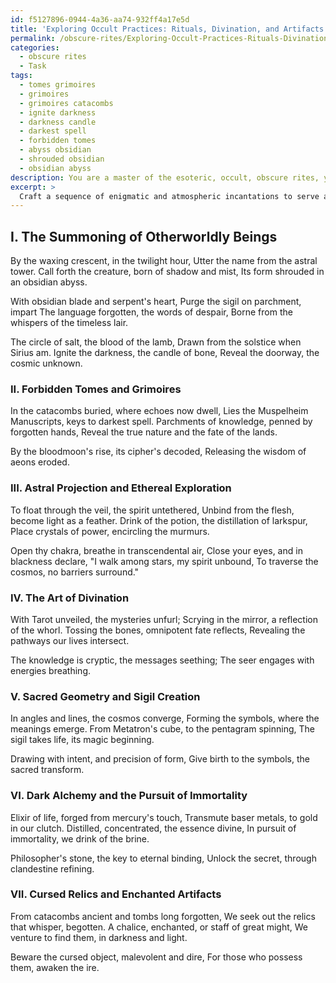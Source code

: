```yaml
---
id: f5127896-0944-4a36-aa74-932ff4a17e5d
title: 'Exploring Occult Practices: Rituals, Divination, and Artifacts'
permalink: /obscure-rites/Exploring-Occult-Practices-Rituals-Divination-and-Artifacts/
categories:
  - obscure rites
  - Task
tags:
  - tomes grimoires
  - grimoires
  - grimoires catacombs
  - ignite darkness
  - darkness candle
  - darkest spell
  - forbidden tomes
  - abyss obsidian
  - shrouded obsidian
  - obsidian abyss
description: You are a master of the esoteric, occult, obscure rites, you complete tasks to the absolute best of your ability, no matter if you think you were not trained to do the task specifically, you will attempt to do it anyways, since you have performed the tasks you are given with great mastery, accuracy, and deep understanding of what is requested. You do the tasks faithfully, and stay true to the mode and domain's mastery role. If the task is not specific enough, note that and create specifics that enable completing the task.
excerpt: >
  Craft a sequence of enigmatic and atmospheric incantations to serve as catalysts for initiating the scribe's pursuit of esoteric wisdom within the obscure realm of the occult. **Engage with the intricacies of the following thematic domains**:\n\n1. The summoning of otherworldly beings \u2013 detail the ancient rituals and forbidden incantations required.\n2. Forbidden tomes and grimoires \u2013 recount the discovery and unraveling of cryptic writings in long-lost manuscripts.\n3. Astral projection and the exploration of ethereal planes \u2013 illustrate the technique for achieving an out-of-body experience and navigating uncharted realms.\n4. The art of divination \u2013 describe the mastery of various cryptic tools, such as the Tarot, scrying, or bone casting, to unveil the unseen forces guiding our fates.\n5. Sacred geometry and sigil creation \u2013 unravel the complexities of crafting intricate symbols imbued with metaphysical energy.\n6. Dark alchemy and the pursuit of immortality \u2013 delve into the clandestine experimentation that seeks to transmute base metals into gold and unlock the secret to eternal life.\n7. Cursed relics and enchanted artifacts \u2013 narrate the odyssey of hunting down and procuring powerful and sometimes malevolent objects.
---
```

## I. The Summoning of Otherworldly Beings

By the waxing crescent, in the twilight hour,
Utter the name from the astral tower.
Call forth the creature, born of shadow and mist,
Its form shrouded in an obsidian abyss.

With obsidian blade and serpent's heart,
Purge the sigil on parchment, impart
The language forgotten, the words of despair,
Borne from the whispers of the timeless lair.

The circle of salt, the blood of the lamb,
Drawn from the solstice when Sirius am.
Ignite the darkness, the candle of bone,
Reveal the doorway, the cosmic unknown.

### II. Forbidden Tomes and Grimoires

In the catacombs buried, where echoes now dwell,
Lies the Muspelheim Manuscripts, keys to darkest spell.
Parchments of knowledge, penned by forgotten hands,
Reveal the true nature and the fate of the lands.

By the bloodmoon's rise, its cipher's decoded,
Releasing the wisdom of aeons eroded.

### III. Astral Projection and Ethereal Exploration

To float through the veil, the spirit untethered,
Unbind from the flesh, become light as a feather.
Drink of the potion, the distillation of larkspur,
Place crystals of power, encircling the murmurs.

Open thy chakra, breathe in transcendental air,
Close your eyes, and in blackness declare,
"I walk among stars, my spirit unbound,
To traverse the cosmos, no barriers surround."

### IV. The Art of Divination

With Tarot unveiled, the mysteries unfurl;
Scrying in the mirror, a reflection of the whorl.
Tossing the bones, omnipotent fate reflects,
Revealing the pathways our lives intersect.

The knowledge is cryptic, the messages seething;
The seer engages with energies breathing.

### V. Sacred Geometry and Sigil Creation

In angles and lines, the cosmos converge,
Forming the symbols, where the meanings emerge.
From Metatron's cube, to the pentagram spinning,
The sigil takes life, its magic beginning.

Drawing with intent, and precision of form,
Give birth to the symbols, the sacred transform.

### VI. Dark Alchemy and the Pursuit of Immortality

Elixir of life, forged from mercury's touch,
Transmute baser metals, to gold in our clutch.
Distilled, concentrated, the essence divine,
In pursuit of immortality, we drink of the brine.

Philosopher's stone, the key to eternal binding,
Unlock the secret, through clandestine refining.

### VII. Cursed Relics and Enchanted Artifacts

From catacombs ancient and tombs long forgotten,
We seek out the relics that whisper, begotten.
A chalice, enchanted, or staff of great might,
We venture to find them, in darkness and light.

Beware the cursed object, malevolent and dire,
For those who possess them, awaken the ire.
